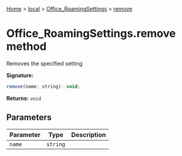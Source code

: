 [Home](./index) &gt; [local](local.md) &gt; [Office\_RoamingSettings](local.office_roamingsettings.md) &gt; [remove](local.office_roamingsettings.remove.md)

# Office\_RoamingSettings.remove method

Removes the specified setting

**Signature:**
```javascript
remove(name: string): void;
```
**Returns:** `void`

## Parameters

|  Parameter | Type | Description |
|  --- | --- | --- |
|  `name` | `string` |  |

